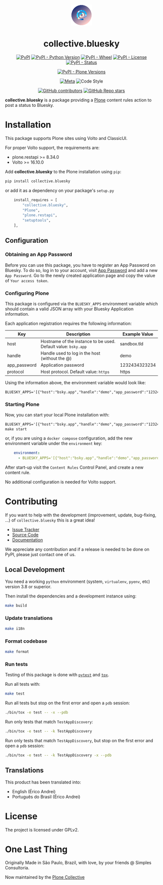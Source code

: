 <div align="center"><img alt="logo" src="./docs/_static/images/icon.png" width="70" /></div>

<h1 align="center">collective.bluesky</h1>

<div align="center">

[![PyPI](https://img.shields.io/pypi/v/collective.bluesky)](https://pypi.org/project/collective.bluesky/)
[![PyPI - Python Version](https://img.shields.io/pypi/pyversions/collective.bluesky)](https://pypi.org/project/collective.bluesky/)
[![PyPI - Wheel](https://img.shields.io/pypi/wheel/collective.bluesky)](https://pypi.org/project/collective.bluesky/)
[![PyPI - License](https://img.shields.io/pypi/l/collective.bluesky)](https://pypi.org/project/collective.bluesky/)
[![PyPI - Status](https://img.shields.io/pypi/status/collective.bluesky)](https://pypi.org/project/collective.bluesky/)


[![PyPI - Plone Versions](https://img.shields.io/pypi/frameworkversions/plone/collective.bluesky)](https://pypi.org/project/collective.bluesky/)

[![Meta](https://github.com/collective/collective.bluesky/actions/workflows/meta.yml/badge.svg)](https://github.com/collective/collective.bluesky/actions/workflows/meta.yml)
![Code Style](https://img.shields.io/badge/Code%20Style-Black-000000)

[![GitHub contributors](https://img.shields.io/github/contributors/collective/collective.bluesky)](https://github.com/collective/collective.bluesky)
[![GitHub Repo stars](https://img.shields.io/github/stars/collective/collective.bluesky?style=social)](https://github.com/collective/collective.bluesky)

</div>

**collective.bluesky** is a package providing a [Plone](https://plone.org/) content rules action to post a status to Bluesky.


# Installation

This package supports Plone sites using Volto and ClassicUI.

For proper Volto support, the requirements are:

* plone.restapi >= 8.34.0
* Volto >= 16.10.0

Add **collective.bluesky** to the Plone installation using `pip`:

```bash
pip install collective.bluesky
```

or add it as a dependency on your package's `setup.py`

```python
    install_requires = [
        "collective.bluesky",
        "Plone",
        "plone.restapi",
        "setuptools",
    ],
```

## Configuration

### Obtaining an App Password
Before you can use this package, you have to register an App Password on Bluesky.
To do so, log in to your account, visit [App Password](https://bsky.app/settings/app-passwords) and add a new `App Password`.
Go to the newly created application page and copy the value of `Your access token`.

### Configuring Plone

This package is configured via the `BLUESKY_APPS` environment variable which should contain a valid JSON array with your Bluesky Application information.

Each application registration requires the following information:

| Key | Description | Example Value |
| -- | -- | -- |
| host | Hostname of the instance to be used. Default value: `bsky.app` | sandbox.tld |
| handle | Handle used to log in the host (without the @) | demo |
| app_password | Application password | 1232434323234 |
| protocol | Host protocol. Default value: `https` | https |

Using the information above, the environment variable would look like:

```shell
BLUESKY_APPS='[{"host":"bsky.app","handle":"demo","app_password":"1232434323234"}]'
```

### Starting Plone

Now, you can start your local Plone installation with:

```shell
BLUESKY_APPS='[{"host":"bsky.app","handle":"demo","app_password":"1232434323234"}]' make start
```

or, if you are using a `docker compose` configuration, add the new environment variable under the `environment` key:

```yaml
    environment:
      - BLUESKY_APPS='[{"host":"bsky.app","handle":"demo","app_password":"1232434323234"}]'
```

After start-up visit the `Content Rules` Control Panel, and create a new content rule.

No additional configuration is needed for Volto support.

# Contributing

If you want to help with the development (improvement, update, bug-fixing, ...) of `collective.bluesky` this is a great idea!

- [Issue Tracker](https://github.com/collective/collective.bluesky/issues)
- [Source Code](https://github.com/collective/collective.bluesky/)
- [Documentation](https://collective.github.io/collective.bluesky)

We appreciate any contribution and if a release is needed to be done on PyPI, please just contact one of us.

## Local Development

You need a working `python` environment (system, `virtualenv`, `pyenv`, etc) version 3.8 or superior.

Then install the dependencies and a development instance using:

```bash
make build
```
### Update translations

```bash
make i18n
```

### Format codebase

```bash
make format
```

### Run tests

Testing of this package is done with [`pytest`](https://docs.pytest.org/) and [`tox`](https://tox.wiki/).

Run all tests with:

```bash
make test
```

Run all tests but stop on the first error and open a `pdb` session:

```bash
./bin/tox -e test -- -x --pdb
```

Run only tests that match `TestAppDiscovery`:

```bash
./bin/tox -e test -- -k TestAppDiscovery
```

Run only tests that match `TestAppDiscovery`, but stop on the first error and open a `pdb` session:

```bash
./bin/tox -e test -- -k TestAppDiscovery -x --pdb
```

## Translations

This product has been translated into:

- English (Érico Andrei)
- Português do Brasil (Érico Andrei)

# License

The project is licensed under GPLv2.

# One Last Thing

Originally Made in São Paulo, Brazil, with love, by your friends @ Simples Consultoria.

Now maintained by the [Plone Collective](https://github.com/collective)
